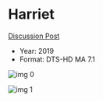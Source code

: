 # Harriet

[Discussion Post](https://www.avsforum.com/threads/bass-eq-for-filtered-movies.2995212/post-59152106)

* Year: 2019
* Format: DTS-HD MA 7.1

![img 0](https://i.imgur.com/DHiw8Y0.jpg)

![img 1](https://i.imgur.com/QDjuLve.png)

